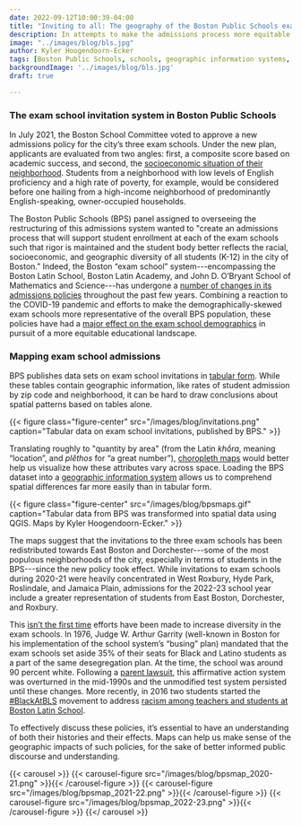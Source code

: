 ```yaml
---
date: 2022-09-12T10:00:39-04:00
title: "Inviting to all: The geography of the Boston Public Schools exam invitation system"
description: In attempts to make the admissions process more equitable, the system for exam school invitations at BPS has changed three times in as many years. How can maps help us make sense of these changes?
image: "../images/blog/bls.jpg"
author: Kyler Hoogendoorn-Ecker
tags: [Boston Public Schools, schools, geographic information systems, GIS, inequality, choropleth map]
backgroundImage: '../images/blog/bls.jpg'
draft: true

---
```

### The exam school invitation system in Boston Public Schools

In July 2021, the Boston School Committee voted to approve a new admissions policy for the city’s three exam schools. Under the new plan, applicants are evaluated from two angles: first, a composite score based on academic success, and second, the [socioeconomic situation of their neighborhood](https://experience.arcgis.com/experience/91a80d5ab92a464da30ce2ee94bbcf8d/). Students from a neighborhood with low levels of English proficiency and a high rate of poverty, for example, would be considered before one hailing from a high-income neighborhood of predominantly English-speaking, owner-occupied households.

The Boston Public Schools (BPS) panel assigned to overseeing the restructuring of this admissions system wanted to "create an admissions process that will support student enrollment at each of the exam schools such that rigor is maintained and the student body better reflects the racial, socioeconomic, and geographic diversity of all students (K-12) in the city of Boston.” Indeed, the Boston “exam school” system---encompassing the Boston Latin School, Boston Latin Academy, and John D. O’Bryant School of Mathematics and Science---has undergone a [number of changes in its admissions policies](https://www.nytimes.com/2021/07/15/us/boston-schools-entrance-exams-admissions.html) throughout the past few years. Combining a reaction to the COVID-19 pandemic and efforts to make the demographically-skewed exam schools more representative of the overall BPS population, these policies have had a [major effect on the exam school demographics](https://www.bostonglobe.com/2022/05/11/metro/more-low-income-students-gain-access-bostons-exam-schools-after-admission-policy-changes/) in pursuit of a more equitable educational landscape.

### Mapping exam school admissions

BPS publishes data sets on exam school invitations in [tabular form](https://www.bostonpublicschools.org/Page/9008). While these tables contain geographic information, like rates of student admission by zip code and neighborhood, it can be hard to draw conclusions about spatial patterns based on tables alone.

{{< figure
class="figure-center"
src="/images/blog/invitations.png"
caption="Tabular data on exam school invitations, published by BPS." >}}

Translating roughly to "quantity by area" (from the Latin _khṓra_, meaning “location”, and _plêthos_ for “a great number”), [choropleth maps](https://www.axismaps.com/guide/choropleth) would better help us visualize how these attributes vary across space. Loading the BPS dataset into a [geographic information system](/articles/comp-cart-collections) allows us to comprehend spatial differences far more easily than in tabular form.

{{< figure
class="figure-center"
src="/images/blog/bpsmaps.gif"
caption="Tabular data from BPS was transformed into spatial data using QGIS. Maps by Kyler Hoogendoorn-Ecker." >}}

The maps suggest that the invitations to the three exam schools has been redistributed towards East Boston and Dorchester---some of the most populous neighborhoods of the city, especially in terms of students in the BPS---since the new policy took effect. While invitations to exam schools during 2020-21 were heavily concentrated in West Roxbury, Hyde Park, Roslindale, and Jamaica Plain, admissions for the 2022-23 school year include a greater representation of students from East Boston, Dorchester, and Roxbury.

This [isn’t the first time](https://www.nytimes.com/1998/11/20/us/affirmative-action-voided-at-public-school.html) efforts have been made to increase diversity in the exam schools. In 1976, Judge W. Arthur Garrity (well-known in Boston for his implementation of the school system’s “busing” plan) mandated that the exam schools set aside 35% of their seats for Black and Latino students as a part of the same desegregation plan. At the time, the school was around 90 percent white. Following a [parent lawsuit](https://www.digitalcommonwealth.org/collections/commonwealth-oai:nc580q966), this affirmative action system was overturned in the mid-1990s and the unmodified test system persisted until these changes. More recently, in 2016 two students started the [#BlackAtBLS](https://www.wgbh.org/news/2018/01/10/local-news/blackatbls-revisited-two-years-later) movement to address [racism among teachers and students at Boston Latin School](https://www.nytimes.com/2016/01/31/education/students-say-racial-hostilities-simmered-at-historic-boston-latin-school.html).

To effectively discuss these policies, it’s essential to have an understanding of both their histories and their effects. Maps can help us make sense of the geographic impacts of such policies, for the sake of better informed public discourse and understanding.

{{< carousel >}}
{{< carousel-figure src="/images/blog/bpsmap_2020-21.png" >}}{{< /carousel-figure >}}
{{< carousel-figure src="/images/blog/bpsmap_2021-22.png" >}}{{< /carousel-figure >}}
{{< carousel-figure src="/images/blog/bpsmap_2022-23.png" >}}{{< /carousel-figure >}}
{{</ carousel >}}